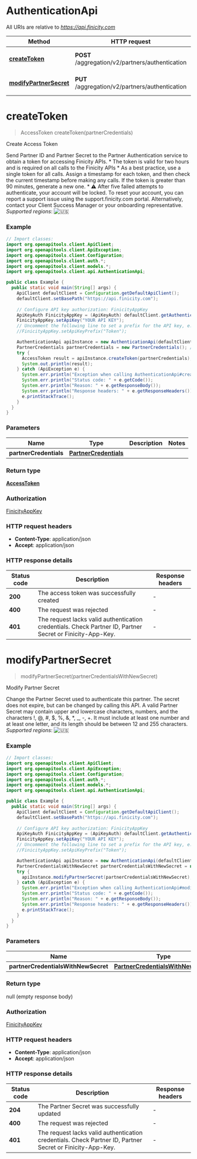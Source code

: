 # AuthenticationApi

All URIs are relative to *https://api.finicity.com*

| Method | HTTP request | Description |
|------------- | ------------- | -------------|
| [**createToken**](AuthenticationApi.md#createToken) | **POST** /aggregation/v2/partners/authentication | Create Access Token |
| [**modifyPartnerSecret**](AuthenticationApi.md#modifyPartnerSecret) | **PUT** /aggregation/v2/partners/authentication | Modify Partner Secret |


<a id="createToken"></a>
# **createToken**
> AccessToken createToken(partnerCredentials)

Create Access Token

Send Partner ID and Partner Secret to the Partner Authentication service to obtain a token for accessing Finicity APIs. * The token is valid for two hours and is required on all calls to the Finicity APIs * As a best practice, use a single token for all calls. Assign a timestamp for each token, and then check the current timestamp before making any calls. If the token is greater than 90 minutes, generate a new one. * ⚠️ After five failed attempts to authenticate, your account will be locked. To reset your account, you can report a support issue using the support.finicity.com portal. Alternatively, contact your Client Success Manager or your onboarding representative.  _Supported regions_: ![🇺🇸](https://flagcdn.com/20x15/us.png)

### Example
```java
// Import classes:
import org.openapitools.client.ApiClient;
import org.openapitools.client.ApiException;
import org.openapitools.client.Configuration;
import org.openapitools.client.auth.*;
import org.openapitools.client.models.*;
import org.openapitools.client.api.AuthenticationApi;

public class Example {
  public static void main(String[] args) {
    ApiClient defaultClient = Configuration.getDefaultApiClient();
    defaultClient.setBasePath("https://api.finicity.com");
    
    // Configure API key authorization: FinicityAppKey
    ApiKeyAuth FinicityAppKey = (ApiKeyAuth) defaultClient.getAuthentication("FinicityAppKey");
    FinicityAppKey.setApiKey("YOUR API KEY");
    // Uncomment the following line to set a prefix for the API key, e.g. "Token" (defaults to null)
    //FinicityAppKey.setApiKeyPrefix("Token");

    AuthenticationApi apiInstance = new AuthenticationApi(defaultClient);
    PartnerCredentials partnerCredentials = new PartnerCredentials(); // PartnerCredentials | 
    try {
      AccessToken result = apiInstance.createToken(partnerCredentials);
      System.out.println(result);
    } catch (ApiException e) {
      System.err.println("Exception when calling AuthenticationApi#createToken");
      System.err.println("Status code: " + e.getCode());
      System.err.println("Reason: " + e.getResponseBody());
      System.err.println("Response headers: " + e.getResponseHeaders());
      e.printStackTrace();
    }
  }
}
```

### Parameters

| Name | Type | Description  | Notes |
|------------- | ------------- | ------------- | -------------|
| **partnerCredentials** | [**PartnerCredentials**](PartnerCredentials.md)|  | |

### Return type

[**AccessToken**](AccessToken.md)

### Authorization

[FinicityAppKey](../README.md#FinicityAppKey)

### HTTP request headers

 - **Content-Type**: application/json
 - **Accept**: application/json

### HTTP response details
| Status code | Description | Response headers |
|-------------|-------------|------------------|
| **200** | The access token was successfully created |  -  |
| **400** | The request was rejected |  -  |
| **401** | The request lacks valid authentication credentials. Check Partner ID, Partner Secret or Finicity-App-Key. |  -  |

<a id="modifyPartnerSecret"></a>
# **modifyPartnerSecret**
> modifyPartnerSecret(partnerCredentialsWithNewSecret)

Modify Partner Secret

Change the Partner Secret used to authenticate this partner.  The secret does not expire, but can be changed by calling this API. A valid Partner Secret may contain upper and lowercase characters, numbers, and the characters !, @, #, $, %, &amp;, *, _, -, +. It must include at least one number and at least one letter, and its length should be between 12 and 255 characters.  _Supported regions_: ![🇺🇸](https://flagcdn.com/20x15/us.png)

### Example
```java
// Import classes:
import org.openapitools.client.ApiClient;
import org.openapitools.client.ApiException;
import org.openapitools.client.Configuration;
import org.openapitools.client.auth.*;
import org.openapitools.client.models.*;
import org.openapitools.client.api.AuthenticationApi;

public class Example {
  public static void main(String[] args) {
    ApiClient defaultClient = Configuration.getDefaultApiClient();
    defaultClient.setBasePath("https://api.finicity.com");
    
    // Configure API key authorization: FinicityAppKey
    ApiKeyAuth FinicityAppKey = (ApiKeyAuth) defaultClient.getAuthentication("FinicityAppKey");
    FinicityAppKey.setApiKey("YOUR API KEY");
    // Uncomment the following line to set a prefix for the API key, e.g. "Token" (defaults to null)
    //FinicityAppKey.setApiKeyPrefix("Token");

    AuthenticationApi apiInstance = new AuthenticationApi(defaultClient);
    PartnerCredentialsWithNewSecret partnerCredentialsWithNewSecret = new PartnerCredentialsWithNewSecret(); // PartnerCredentialsWithNewSecret | 
    try {
      apiInstance.modifyPartnerSecret(partnerCredentialsWithNewSecret);
    } catch (ApiException e) {
      System.err.println("Exception when calling AuthenticationApi#modifyPartnerSecret");
      System.err.println("Status code: " + e.getCode());
      System.err.println("Reason: " + e.getResponseBody());
      System.err.println("Response headers: " + e.getResponseHeaders());
      e.printStackTrace();
    }
  }
}
```

### Parameters

| Name | Type | Description  | Notes |
|------------- | ------------- | ------------- | -------------|
| **partnerCredentialsWithNewSecret** | [**PartnerCredentialsWithNewSecret**](PartnerCredentialsWithNewSecret.md)|  | |

### Return type

null (empty response body)

### Authorization

[FinicityAppKey](../README.md#FinicityAppKey)

### HTTP request headers

 - **Content-Type**: application/json
 - **Accept**: application/json

### HTTP response details
| Status code | Description | Response headers |
|-------------|-------------|------------------|
| **204** | The Partner Secret was successfully updated |  -  |
| **400** | The request was rejected |  -  |
| **401** | The request lacks valid authentication credentials. Check Partner ID, Partner Secret or Finicity-App-Key. |  -  |


